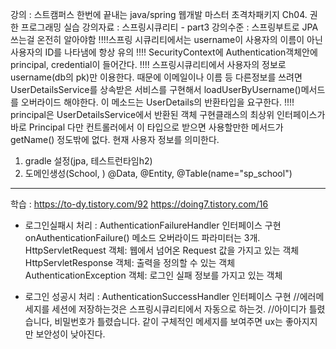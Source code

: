강의 : 스트캠퍼스 한번에 끝내는 java/spring 웹개발 마스터 초격차패키지
Ch04. 권한 프로그래밍 실습
강의자료 : 스프링시큐리티 - part3
강의수준 : 스프링부트로 JPA쓰는걸 온전히 알아야함
!!!!스프링 시큐리티에서는 username이 사용자의 이름이 아닌 사용자의 ID를 나타냄에 항상 유의
!!!! SecurityContext에 Authentication객체안에 principal, credential이 들어간다.
!!!! 스프링시큐리티에서 사용자의 정보로 username(db의 pk)만 이용한다. 때문에 이메일이나 이름 등 다른정보를 쓰려면 UserDetailsService를 상속받은 서비스를 구현해서 loadUserByUsername()메서드를 오버라이드 해야한다. 이 메소드는 UserDetails의 반환타입을 요구한다.
!!!! principal은 UserDetailsService에서 반환된 객체
구현클래스의 최상위 인터페이스가 바로 Principal
다만 컨트롤러에서 이 타입으로 받으면 사용할만한 메서드가 getName() 정도밖에 없다.
현재 사용자 정보를 의미한다.
1.  gradle 설정(jpa, 테스트런타임h2)
2.  도메인생성(School, )
   @Data, @Entity, @Table(name="sp_school")





----
학습 : https://to-dy.tistory.com/92
       https://doing7.tistory.com/16
- 로그인실패시 처리 : AuthenticationFailureHandler 인터페이스 구현
onAuthenticationFailure() 메소드 오버라이드
파라미터는 3개.  
HttpServletRequest 객체: 웹에서 넘어온	Request 값을 가지고 있는 객체
HttpServletResponse 객체: 출력을 정의할 수 있는 객체
AuthenticationException 객체: 로그인 실패 정보를 가지고 있는 객체

- 로그인 성공시 처리 :  AuthenticationSuccessHandler 인터페이스 구현
//에러메세지를 세션에 저장하는것은 스프링시큐리티에서 자동으로 하는것.
//아이디가 틀렸습니다, 비밀번호가 틀렸습니다. 같이 구체적인 메세지를 보여주면 ux는 좋아지지만 보안성이 낮아진다.
